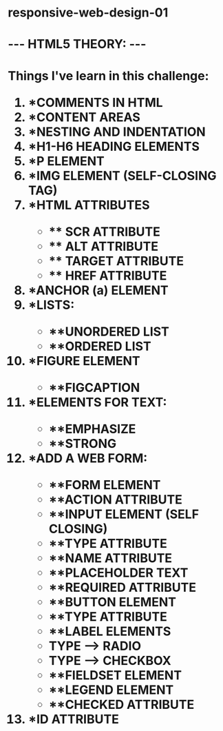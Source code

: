 # responsive-web-design-01

<h1>--- HTML5 THEORY: ---<h1>
                                      <!-- <element attribute="value"> -->

<p>Things I've learn in this challenge:</p>
<ol>
  <li>*COMMENTS IN HTML</li>
  <li>*CONTENT AREAS</li>
  <li>*NESTING AND INDENTATION</li>
  <li>*H1-H6 HEADING ELEMENTS</li>
  <li>*P ELEMENT</li>
  <li>*IMG ELEMENT (SELF-CLOSING TAG)</li>
  <li>*HTML ATTRIBUTES</li>
    <ul>
      <li>** SCR ATTRIBUTE</li>
      <li>** ALT ATTRIBUTE</li>
      <li>** TARGET ATTRIBUTE</li>
      <li>** HREF ATTRIBUTE</li>
    </ul>
  <li>*ANCHOR (a) ELEMENT</li>
  <li>*LISTS:</li>
    <ul>
      <li>**UNORDERED LIST</li>
      <li>**ORDERED LIST</li>
    </ul>
  <li>*FIGURE ELEMENT</li>
    <ul>
      <li>**FIGCAPTION</li>
    </ul>
  <li>*ELEMENTS FOR TEXT:</li>
    <ul>
      <li>**EMPHASIZE</li>
      <li>**STRONG</li>
    </ul>
  <li>*ADD A WEB FORM:</li>
    <ul>
      <li>**FORM ELEMENT</li>
      <li>**ACTION ATTRIBUTE</li>
      <li>**INPUT ELEMENT (SELF CLOSING)</li>
      <li>**TYPE ATTRIBUTE</li>
      <li>**NAME ATTRIBUTE</li>
      <li>**PLACEHOLDER TEXT</li>
      <li>**REQUIRED ATTRIBUTE</li>
      <li>**BUTTON ELEMENT</li>
      <li>**TYPE ATTRIBUTE</li>
      <li>**LABEL ELEMENTS</li>
      <li>TYPE --> RADIO</li>
      <li>TYPE --> CHECKBOX</li>
      <li>**FIELDSET ELEMENT</li>
      <li>**LEGEND ELEMENT</li>
      <li>**CHECKED ATTRIBUTE</li>
    </ul>
  <li>*ID ATTRIBUTE</li>
<ol>
